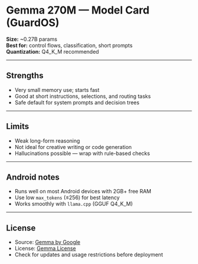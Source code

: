 # Gemma 270M — Model Card (GuardOS)

**Size:** ~0.27B params  
**Best for:** control flows, classification, short prompts  
**Quantization:** Q4_K_M recommended

---

## Strengths

- Very small memory use; starts fast
- Good at short instructions, selections, and routing tasks
- Safe default for system prompts and decision trees

---

## Limits

- Weak long-form reasoning
- Not ideal for creative writing or code generation
- Hallucinations possible — wrap with rule-based checks

---

## Android notes

- Runs well on most Android devices with 2GB+ free RAM
- Use low `max_tokens` (≤256) for best latency
- Works smoothly with `llama.cpp` (GGUF Q4_K_M)

---

## License

- Source: [Gemma by Google](https://ai.google.dev/gemma)
- License: [Gemma License](https://ai.google.dev/gemma)
- Check for updates and usage restrictions before deployment
